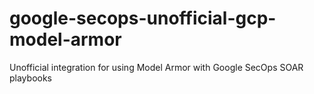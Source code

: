 # google-secops-unofficial-gcp-model-armor
Unofficial integration for using Model Armor with Google SecOps SOAR playbooks
